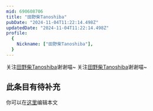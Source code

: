 ```yaml
---
mid: 690608706
title: "田野柴Tanoshiba"
pubDate: "2024-11-04T11:22:14.498Z"
updatedDate: "2024-11-04T11:22:14.498Z"
profile:
  {
    Nickname: ["田野柴Tanoshiba"],
  }
---
```


关注[田野柴Tanoshiba](https://space.bilibili.com/690608706)谢谢喵~ 关注[田野柴Tanoshiba](https://space.bilibili.com/690608706)谢谢喵~

## 此条目有待补充
你可以在[这里](https://github.com/Yuhanawa/VTuber.ICU/edit/master/src/content/v/田野柴Tanoshiba/index.md)编辑本文
